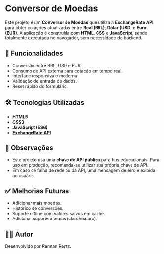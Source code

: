 # Conversor de Moedas

Este projeto é um **Conversor de Moedas** que utiliza a **ExchangeRate API** para obter cotações atualizadas entre **Real (BRL)**, **Dólar (USD)** e **Euro (EUR)**. A aplicação é construída com **HTML**, **CSS** e **JavaScript**, sendo totalmente executada no navegador, sem necessidade de backend.

## 🚀 Funcionalidades

- Conversão entre BRL, USD e EUR.
- Consumo de API externa para cotação em tempo real.
- Interface responsiva e moderna.
- Validação de entrada de dados.
- Reset rápido do formulário.

## 🛠️ Tecnologias Utilizadas

- **HTML5**
- **CSS3**
- **JavaScript (ES6)**
- **[ExchangeRate API](https://www.exchangerate-api.com/)**

## 📌 Observações

- Este projeto usa uma **chave de API pública** para fins educacionais. Para uso em produção, recomenda-se utilizar sua própria chave de API.
- Em caso de falha de rede ou da API, uma mensagem de erro é exibida ao usuário.

## ✅ Melhorias Futuras

- Adicionar mais moedas.
- Histórico de conversões.
- Suporte offline com valores salvos em cache.
- Adicionar suporte a temas (claro/escuro).

## 🧑‍💻 Autor

Desenvolvido por Rennan Rentz.

